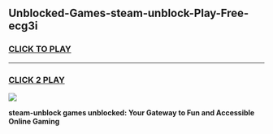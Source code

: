 
## Unblocked-Games-steam-unblock-Play-Free-ecg3i
<h3>
<a href="https://premium76.site?title=steam-unblock&ref=12A">CLICK TO PLAY</a></h3>
<hr>

<h3>
<a href="https://premium76.site?title=steam-unblock&ref=12A">CLICK 2 PLAY</a>
  
</h3>

<a href="https://premium76.site?title=steam-unblock&ref=12A"><img src="https://clearcache.store/games.png"></a>


**steam-unblock games unblocked: Your Gateway to Fun and Accessible Online Gaming**
